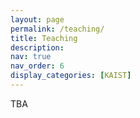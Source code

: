 ```yaml
---
layout: page
permalink: /teaching/
title: Teaching
description:
nav: true
nav_order: 6
display_categories: [KAIST]
---
```

TBA
